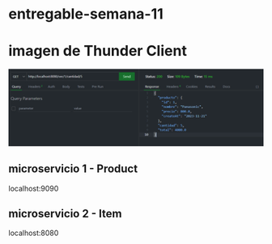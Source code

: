 # entregable-semana-11




# imagen de Thunder Client
![imagen](/img/ssss.png)


## microservicio 1 - Product
localhost:9090

## microservicio 2 - Item
localhost:8080
